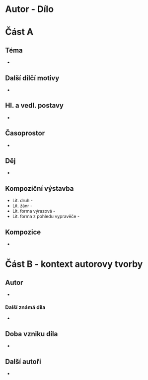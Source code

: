 # Autor - Dílo
# Část A

## Téma
- 
## Další dílčí motivy
- 
## Hl. a vedl. postavy
- 
## Časoprostor
- 
## Děj
- 
## Kompoziční výstavba
- Lit. druh - 
- Lit. žánr - 
- Lit. forma výrazová - 
- Lit. forma z pohledu vypravěče - 
## Kompozice
- 

# Část B - kontext autorovy tvorby
## Autor
- 
### Další známá díla
- 
## Doba vzniku díla
- 
## Další autoři
- 
